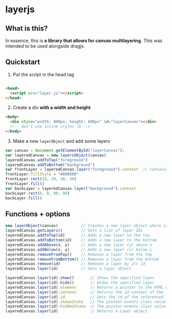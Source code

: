 # layerjs
## What is this?
In essence, this is **a library that allows for canvas multilayering**. This was intended to be used alongside dragjs.
## Quickstart
  1. Put the script in the head tag
```html

<head>
  <script src="layer.js"></script>
</head>
```
  2. Create a div **with a width and height**
```html
<body>
  <div style="width: 800px; height: 600px" id="layerCanvas"></div>
  <!-- don't use inline styles :D -->
</body>
``` 
  3. Make a new `layerObject` and add some layers
```javascript
var canvas = document.getElementById("layerCanvas");
var layeredCanvas = new layersObject(canvas)
layeredCanvas.addToTop("foreground")
layeredCanvas.addToBottom("background")
var frontLayer = layeredCanvas.layer("foreground").context  // contains the canvas for this layer
frontLayer.fillStyle = "#808080"
frontLayer.rect(20, 20, 40, 40)
frontLayer.fill()
var backLayer = layeredCanvas.layer("background").context
backLayer.rect(0, 0, 80, 80)
backLayer.fill()
```

## Functions + options
```javascript
new layerObject(canvas)          // Creates a new layer object where canvas points to a div
layeredCanvas.getLayers()        // Gets a list of layer IDs
layeredCanvas.addToTop(id)       // Adds a new layer to the top
layeredCanvas.addToBottom(id)    // Adds a new layer to the bottom
layeredCanvas.addAbove(x, y)     // Adds a new layer (y) above x
layeredCanvas.addBelow(x, y)     // Adds a new layer (x) below y
layeredCanvas.removeFromTop()    // Removes a layer from the top
layeredCanvas.removeFromBottom() // Removes a layer from the bottom
layeredCanvas.remove(id)         // Removes a layer by its id
layeredCanvas.layer(id)          // Gets a layer object

layeredCanvas.layer(id).show()       // Shows the specified layer
layeredCanvas.layer(id).hide()       // Hides the specified layer
layeredCanvas.layer(id).element      // Returns a pointer to the HTML element of the canvas
layeredCanvas.layer(id).context      // Returns the 2d context of the layer
layeredCanvas.layer(id).id           // Gets the id of the referenced layer
layeredCanvas.layer(id).shownState   // The pointer-events class value when the element is visible
layeredCanvas.layer(id).hiddenState  // The pointer-events class value when the element is hidden
layeredCanvas.layer(id)              // Returns a Layer object
```
